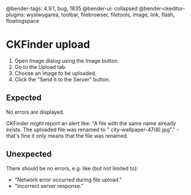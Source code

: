 @bender-tags: 4.9.1, bug, 1835
@bender-ui: collapsed
@bender-ckeditor-plugins: wysiwygarea, toolbar, filebrowser, filetools, image, link, flash, floatingspace

# CKFinder upload

1. Open Image dialog using the Image button.
2. Go to the Upload tab.
3. Choose an image to be uploaded.
4. Click the "Send it to the Server" button.

## Expected

No errors are displayed.

CKFinder _might_ report an alert like: "A file with the same name already exists. The uploaded file was renamed to "
city-wallpaper-47(8).jpg"." - that's fine it only means that the file was renamed.

## Unexpected

There should be no errors, e.g. like (but not limited to):

* "Network error occurred during file upload."
* "Incorrect server response."
